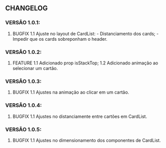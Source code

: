 ## CHANGELOG

### VERSÃO 1.0.1:

1. BUGFIX
    1.1 Ajuste no layout de CardList: 
        - Distanciamento dos cards;
        - Impedir que os cards sobreponham o header.

### VERSÃO 1.0.2:

1. FEATURE
    1.1 Adicionado prop isStackTop;
    1.2 Adicionado animação ao selecionar um cartão.

### VERSÃO 1.0.3:

1. BUGFIX
    1.1 Ajustes na animação ao clicar em um cartão.

### VERSÃO 1.0.4:

1. BUGFIX
    1.1 Ajustes no distanciamente entre cartões em CardList.

### VERSÃO 1.0.5:

1. BUGFIX
    1.1 Ajustes no dimensionamento dos componentes de CardList.